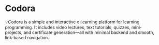 # Codora
💡Codora is a simple and interactive e-learning platform for learning programming. It includes video lectures, text tutorials, quizzes, mini-projects, and certificate generation—all with minimal backend and smooth, link-based navigation.
